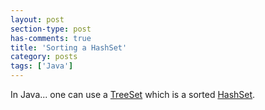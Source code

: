 ```yaml
---
layout: post
section-type: post
has-comments: true
title: 'Sorting a HashSet'
category: posts
tags: ['Java']
---
```


In Java... one can use a [TreeSet](http://docs.oracle.com/javase/6/docs/api/java/util/TreeSet.html) which is a sorted [HashSet](http://docs.oracle.com/javase/6/docs/api/java/util/HashSet.html).